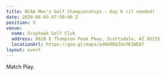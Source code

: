 ```yaml
---
title: NCAA Men's Golf Championships - Day 6 (if needed)
date: 2020-06-03 07:50:00 Z
position: 5
venue:
  name: Grayhawk Golf Club
  address: 8620 E Thompson Peak Pkwy, Scottsdale, AZ 85255
  locationUrl: https://goo.gl/maps/adHGRRAZdnfK3WE87
layout: event
---
```


Match Play.